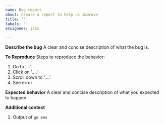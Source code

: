 ```yaml
---
name: Bug report
about: Create a report to help us improve
title: ''
labels: ''
assignees: jspc

---
```


**Describe the bug**
A clear and concise description of what the bug is.

**To Reproduce**
Steps to reproduce the behavior:
1. Go to '...'
2. Click on '....'
3. Scroll down to '....'
4. See error

**Expected behavior**
A clear and concise description of what you expected to happen.

**Additional context**
1. Output of `go env`
